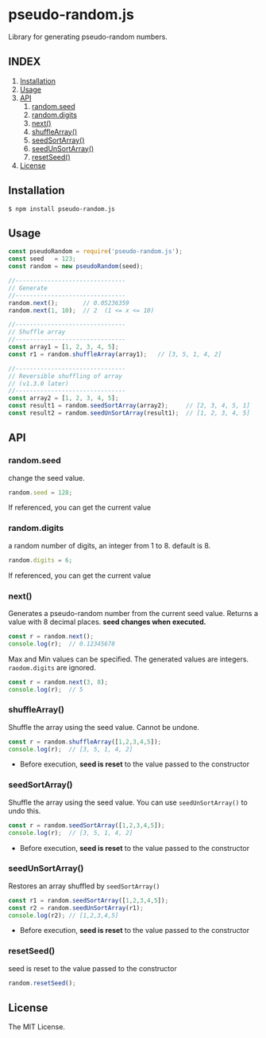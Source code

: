 # pseudo-random.js
Library for generating pseudo-random numbers.

## INDEX
1. [Installation](#installation)
1. [Usage](#usage)
1. [API](#api)
    1. [random.seed](#randomseed)
    1. [random.digits](#randomdigits)
    1. [next()](#next)
    1. [shuffleArray()](#shufflearray)
    1. [seedSortArray()](#seedsortarray)
    1. [seedUnSortArray()](#seedunsortarray)
    1. [resetSeed()](#resetseed)
1. [License](#license)

## Installation
```
$ npm install pseudo-random.js
```

## Usage
```javascript
const pseudoRandom = require('pseudo-random.js');
const seed   = 123;
const random = new pseudoRandom(seed);

//-------------------------------
// Generate
//-------------------------------
random.next();       // 0.05236359
random.next(1, 10);  // 2  (1 <= x <= 10)

//-------------------------------
// Shuffle array
//-------------------------------
const array1 = [1, 2, 3, 4, 5];
const r1 = random.shuffleArray(array1);   // [3, 5, 1, 4, 2]

//-------------------------------
// Reversible shuffling of array
// (v1.3.0 later)
//-------------------------------
const array2 = [1, 2, 3, 4, 5];
const result1 = random.seedSortArray(array2);     // [2, 3, 4, 5, 1]
const result2 = random.seedUnSortArray(result1);  // [1, 2, 3, 4, 5]
```

## API
### random.seed
change the seed value.
```javascript
random.seed = 128;
```
If referenced, you can get the current value

### random.digits
a random number of digits, an integer from 1 to 8. default is 8.
```javascript
random.digits = 6;
```
If referenced, you can get the current value


### next()
Generates a pseudo-random number from the current seed value. Returns a value with 8 decimal places. **seed changes when executed.**
```javascript
const r = random.next();
console.log(r);  // 0.12345678
```

Max and Min values can be specified. The generated values are integers. `raodom.digits` are ignored.
```javascript
const r = random.next(3, 8);
console.log(r);  // 5
```

### shuffleArray()
Shuffle the array using the seed value. Cannot be undone.

```javascript
const r = random.shuffleArray([1,2,3,4,5]);
console.log(r);  // [3, 5, 1, 4, 2]
```

* Before execution, **seed is reset** to the value passed to the constructor


### seedSortArray()
Shuffle the array using the seed value. You can use `seedUnSortArray()` to undo this.

```javascript
const r = random.seedSortArray([1,2,3,4,5]);
console.log(r);  // [3, 5, 1, 4, 2]
```

* Before execution, **seed is reset** to the value passed to the constructor

### seedUnSortArray()
Restores an array shuffled by `seedSortArray()`

```javascript
const r1 = random.seedSortArray([1,2,3,4,5]);
const r2 = random.seedUnSortArray(r1);
console.log(r2); // [1,2,3,4,5]
```

* Before execution, **seed is reset** to the value passed to the constructor

### resetSeed()
seed is reset to the value passed to the constructor
```javascript
random.resetSeed();
```


## License
The MIT License.